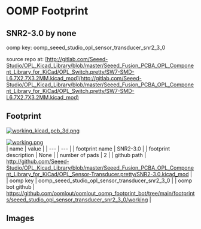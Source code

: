# OOMP Footprint  
## SNR2-3.0  by none  
  
oomp key: oomp_seeed_studio_opl_sensor_transducer_snr2_3_0  
  
source repo at: [http://gitlab.com/Seeed-Studio/OPL_Kicad_Library/blob/master/Seeed_Fusion_PCBA_OPL_Component_Library_for_KiCad/OPL_Switch.pretty/SW7-SMD-L6.7X2.7X3.2MM.kicad_mod](http://gitlab.com/Seeed-Studio/OPL_Kicad_Library/blob/master/Seeed_Fusion_PCBA_OPL_Component_Library_for_KiCad/OPL_Switch.pretty/SW7-SMD-L6.7X2.7X3.2MM.kicad_mod)  
## Footprint  
  
[![working_kicad_pcb_3d.png](working_kicad_pcb_3d_600.png)](working_kicad_pcb_3d.png)  
  
[![working.png](working_600.png)](working.png)  
| name | value | 
| --- | --- | 
| footprint name | SNR2-3.0 | 
| footprint description | None | 
| number of pads | 2 | 
| github path | http://github.com/Seeed-Studio/OPL_Kicad_Library/blob/master/Seeed_Fusion_PCBA_OPL_Component_Library_for_KiCad/OPL_Sensor-Transducer.pretty/SNR2-3.0.kicad_mod | 
| oomp key | oomp_seeed_studio_opl_sensor_transducer_snr2_3_0 | 
| oomp bot github | https://github.com/oomlout/oomlout_oomp_footprint_bot/tree/main/footprints/seeed_studio_opl_sensor_transducer_snr2_3_0/working | 
## Images  

